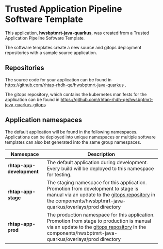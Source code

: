 # Trusted Application Pipeline Software Template

This application, **hwsbptmrt-java-quarkus**, was created from a Trusted Application Pipeline Software Template.

The software templates create a new source and gitops deployment repositories with a sample source application. 

## Repositories

The source code for your application can be found in [https://github.com/rhtap-rhdh-qe/hwsbptmrt-java-quarkus ](https://github.com/rhtap-rhdh-qe/hwsbptmrt-java-quarkus ).
 
The gitops repository, which contains the kubernetes manifests for the application can be found in 
[https://github.com/rhtap-rhdh-qe/hwsbptmrt-java-quarkus-gitops ](https://github.com/rhtap-rhdh-qe/hwsbptmrt-java-quarkus-gitops ) 

## Application namespaces 

The default application will be found in the following namespaces. Applications can be deployed into unique namespaces or multiple software templates can also bet generated into the same group namespaces.  

|  Namespace   |  Description   |  
| -------- | -------- |   
| **rhtap-app-development** | The default application during development. Every build will be deployed to this namespace for testing. | 
| **rhtap-app-stage** | The staging namespace for this application. Promotion from development to stage is manual via an update to the [gitops repository](https://github.com/rhtap-rhdh-qe/hwsbptmrt-java-quarkus-gitops ) in the components/hwsbptmrt-java-quarkus/overlays/prod directory |  
| **rhtap-app-prod** | The production namespace for this application. Promotion from stage to production is manual via an update to the [gitops repository](https://github.com/rhtap-rhdh-qe/hwsbptmrt-java-quarkus-gitops ) in the components/hwsbptmrt-java-quarkus/overlays/prod directory | 